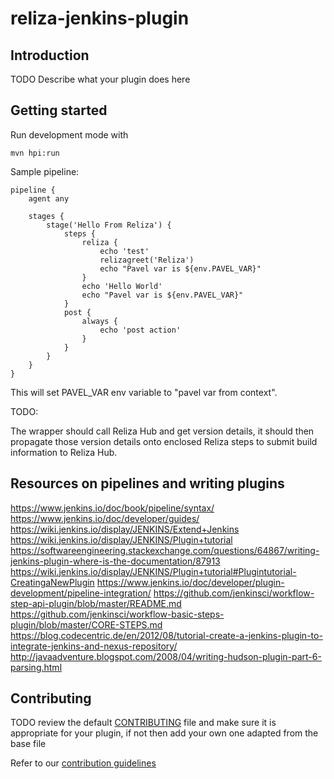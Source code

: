 # reliza-jenkins-plugin

## Introduction

TODO Describe what your plugin does here

## Getting started

Run development mode with 

```
mvn hpi:run
```

Sample pipeline:

```
pipeline {
    agent any
    
    stages {
        stage('Hello From Reliza') {
            steps {
                reliza {
                    echo 'test'
                    relizagreet('Reliza')
                    echo "Pavel var is ${env.PAVEL_VAR}"
                }
                echo 'Hello World'
                echo "Pavel var is ${env.PAVEL_VAR}"
            }
            post {
                always {
                    echo 'post action'
                }
            }
        }
    }
}
```

This will set PAVEL_VAR env variable to "pavel var from context".


TODO:

The wrapper should call Reliza Hub and get version details, it should then propagate those version details onto enclosed Reliza steps to submit build information to Reliza Hub.

## Resources on pipelines and writing plugins
https://www.jenkins.io/doc/book/pipeline/syntax/
https://www.jenkins.io/doc/developer/guides/
https://wiki.jenkins.io/display/JENKINS/Extend+Jenkins
https://wiki.jenkins.io/display/JENKINS/Plugin+tutorial
https://softwareengineering.stackexchange.com/questions/64867/writing-jenkins-plugin-where-is-the-documentation/87913
https://wiki.jenkins.io/display/JENKINS/Plugin+tutorial#Plugintutorial-CreatingaNewPlugin
https://www.jenkins.io/doc/developer/plugin-development/pipeline-integration/
https://github.com/jenkinsci/workflow-step-api-plugin/blob/master/README.md
https://github.com/jenkinsci/workflow-basic-steps-plugin/blob/master/CORE-STEPS.md
https://blog.codecentric.de/en/2012/08/tutorial-create-a-jenkins-plugin-to-integrate-jenkins-and-nexus-repository/
http://javaadventure.blogspot.com/2008/04/writing-hudson-plugin-part-6-parsing.html

## Contributing

TODO review the default [CONTRIBUTING](https://github.com/jenkinsci/.github/blob/master/CONTRIBUTING.md) file and make sure it is appropriate for your plugin, if not then add your own one adapted from the base file

Refer to our [contribution guidelines](https://github.com/jenkinsci/.github/blob/master/CONTRIBUTING.md)

